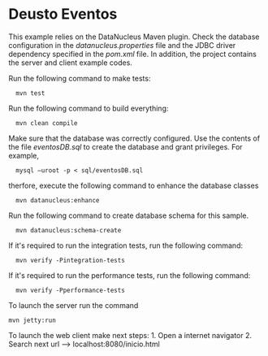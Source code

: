 Deusto Eventos
============================

This example relies on the DataNucleus Maven plugin. Check the database configuration in the *datanucleus.properties* file and the JDBC driver dependency specified in the *pom.xml* file. In addition, the project contains the server and client example codes.

Run the following command to make tests:

      mvn test

Run the following command to build everything:

      mvn clean compile

Make sure that the database was correctly configured. Use the contents of the file *eventosDB.sql* to create the database and grant privileges. For example,

      mysql –uroot -p < sql/eventosDB.sql

therfore, execute the following command to enhance the database classes

      mvn datanucleus:enhance

Run the following command to create database schema for this sample.

      mvn datanucleus:schema-create

If it's required to run the integration tests, run the following command:

      mvn verify -Pintegration-tests

If it's required to run the performance tests, run the following command:

      mvn verify -Pperformance-tests

To launch the server run the command

    mvn jetty:run

To launch the web client make next steps:
      1. Open a internet navigator
      2. Search next url --> localhost:8080/inicio.html

